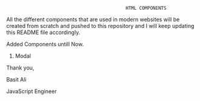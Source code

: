                                                 HTML COMPONENTS

All the different components that are used in modern websites will be created from scratch and pushed to this repository and I will keep updating this README file accordingly.

Added Components untill Now.

1. Modal

Thank you,

Basit Ali

JavaScript Engineer
